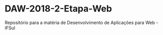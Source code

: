 # DAW-2018-2-Etapa-Web
Repositório para a matéria de Desenvolvimento de Aplicações para Web - IFSul
